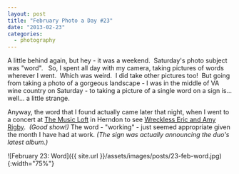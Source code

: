 ```yaml
---
layout: post
title: "February Photo a Day #23"
date: "2013-02-23"
categories:
  - photography
---
```


A little behind again, but hey - it was a weekend.  Saturday's photo subject was "word".   So, I spent all day with my camera, taking pictures of words wherever I went.  Which was weird.  I did take other pictures too!  But going from taking a photo of a gorgeous landscape - I was in the middle of VA wine country on Saturday - to taking a picture of a single word on a sign is... well... a little strange.

Anyway, the word that I found actually came later that night, when I went to a concert at [The Music Loft](http://www.themusicloftonline.com/) in Herndon to see [Wreckless Eric and Amy Rigby](http://www.amyrigby.com/wrecklessericamyrigby.html).  _(Good show!)_ The word - "working" - just seemed appropriate given the month I have had at work. _(The sign was actually announcing the duo's latest album.)_

![February 23: Word]({{ site.url }}/assets/images/posts/23-feb-word.jpg){:width="75%"}

